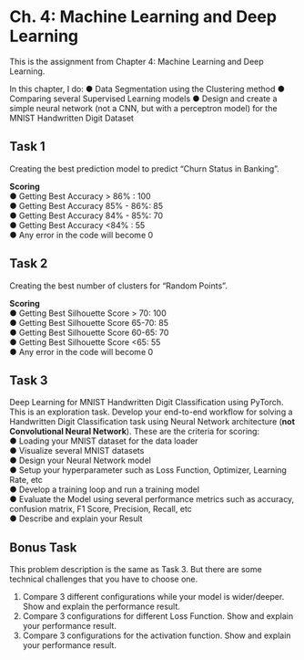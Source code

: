 # Ch. 4: Machine Learning and Deep Learning
This is the assignment from Chapter 4: Machine Learning and Deep Learning.

In this chapter, I do:
● Data Segmentation using the Clustering method
● Comparing several Supervised Learning models
● Design and create a simple neural network (not a CNN, but with a perceptron model) for the MNIST Handwritten Digit Dataset

## Task 1
Creating the best prediction model to predict “Churn Status in Banking”.

**Scoring**
<br>● Getting Best Accuracy > 86% : 100
<br>● Getting Best Accuracy 85% - 86%: 85
<br>● Getting Best Accuracy 84% - 85%: 70
<br>● Getting Best Accuracy <84% : 55
<br>● Any error in the code will become 0

## Task 2
Creating the best number of clusters for “Random Points”.

**Scoring**
<br>● Getting Best Silhouette Score > 70: 100
<br>● Getting Best Silhouette Score 65-70: 85
<br>● Getting Best Silhouette Score 60-65: 70
<br>● Getting Best Silhouette Score <65: 55
<br>● Any error in the code will become 0

## Task 3
Deep Learning for MNIST Handwritten Digit Classification using PyTorch. This is an exploration task. Develop your end-to-end workflow for solving a Handwritten Digit Classification task using Neural Network architecture (**not Convolutional Neural Network**). These are the criteria for scoring:
<br>● Loading your MNIST dataset for the data loader
<br>● Visualize several MNIST datasets
<br>● Design your Neural Network model
<br>● Setup your hyperparameter such as Loss Function, Optimizer, Learning Rate, etc
<br>● Develop a training loop and run a training model
<br>● Evaluate the Model using several performance metrics such as accuracy, confusion matrix, F1 Score, Precision, Recall, etc
<br>● Describe and explain your Result

## Bonus Task
This problem description is the same as Task 3. But there are some technical challenges that you have to choose one.
1. Compare 3 different configurations while your model is wider/deeper. Show and explain the performance result.
2. Compare 3 configurations for different Loss Function. Show and explain your performance result.
3. Compare 3 configurations for the activation function. Show and explain your performance result.
